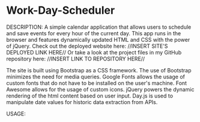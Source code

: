 # Work-Day-Scheduler
DESCRIPTION:
A simple calendar application that allows users to schedule and save events for every hour of the current day. This app runs in the browser and features dynamically updated HTML and CSS with the power of jQuery.
Check out the deployed website here: //INSERT SITE'S DEPLOYED LINK HERE//
Or take a look at the project files in my GitHub repository here: //INSERT LINK TO REPOSITORY HERE//


The site is built using Bootstrap as a CSS framework. The use of Bootstrap minimizes the need for media queries.
Google Fonts allows the usage of custom fonts that do not have to be installed on the user's machine.
Font Awesome allows for the usage of custom icons.
jQuery powers the dynamic rendering of the html content based on user input.
Day.js is used to manipulate date values for historic data extraction from APIs.


USAGE:


